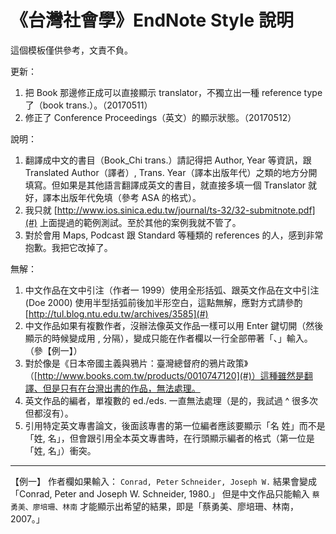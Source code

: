 # 《台灣社會學》EndNote Style 說明

這個模板僅供參考，文責不負。

更新：
1. 把 Book 那邊修正成可以直接顯示 translator，不獨立出一種 reference type 了（book trans.）。（20170511）
2. 修正了 Conference Proceedings（英文）的顯示狀態。（20170512）

說明：
1. 翻譯成中文的書目（Book\_Chi trans.）請記得把 Author, Year 等資訊，跟 Translated Author（譯者）, Trans. Year（譯本出版年代）之類的地方分開填寫。但如果是其他語言翻譯成英文的書目，就直接多填一個 Translator 就好，譯本出版年代免填（參考 ASA 的格式）。
2. 我只就 [http://www.ios.sinica.edu.tw/journal/ts-32/32-submitnote.pdf](#) 上面提過的範例測試。至於其他的案例我就不管了。
3. 對於會用 Maps, Podcast 跟 Standard 等種類的 references 的人，感到非常抱歉。我把它改掉了。

無解：
1. 中文作品在文中引注（作者一 1999）使用全形括弧、跟英文作品在文中引注 (Doe 2000) 使用半型括弧前後加半形空白，這點無解，應對方式請參酌 [http://tul.blog.ntu.edu.tw/archives/3585](#)
2. 中文作品如果有複數作者，沒辦法像英文作品一樣可以用 Enter 鍵切開（然後顯示的時候變成用 , 分隔），變成只能在作者欄以一行全部帶著「、」輸入。（參【例一】）
3. 對於像是《日本帝國主義與鴉片：臺灣總督府的鴉片政策》（[http://www.books.com.tw/products/0010747120](#)）這種雖然是翻譯、但是只有在台灣出書的作品，無法處理。
4. 英文作品的編者，單複數的 ed./eds. 一直無法處理（是的，我試過 ^ 很多次但都沒有）。
5. 引用特定英文專書論文，後面該專書的第一位編者應該要顯示「名 姓」而不是「姓, 名」，但會跟引用全本英文專書時，在行頭顯示編者的格式（第一位是「姓, 名」）衝突。

---- 
【例一】
作者欄如果輸入：
`Conrad, Peter`
`Schneider, Joseph W.`
結果會變成「Conrad, Peter and Joseph W. Schneider, 1980.」
但是中文作品只能輸入 `蔡勇美、廖培珊、林南` 才能顯示出希望的結果，即是「蔡勇美、廖培珊、林南，2007。」
